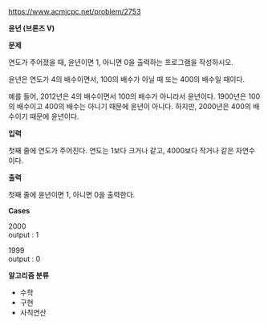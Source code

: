 https://www.acmicpc.net/problem/2753

**윤년 (브론즈 V)**

**문제**

연도가 주어졌을 때, 윤년이면 1, 아니면 0을 출력하는 프로그램을 작성하시오.

윤년은 연도가 4의 배수이면서, 100의 배수가 아닐 때 또는 400의 배수일 때이다.

예를 들어, 2012년은 4의 배수이면서 100의 배수가 아니라서 윤년이다. 1900년은 100의 배수이고 400의 배수는 아니기 때문에 윤년이 아니다. 하지만, 2000년은 400의 배수이기 때문에 윤년이다.

**입력**

첫째 줄에 연도가 주어진다. 연도는 1보다 크거나 같고, 4000보다 작거나 같은 자연수이다.

**출력**

첫째 줄에 윤년이면 1, 아니면 0을 출력한다.

**Cases**

2000<br>
output : 1

1999<br>
output : 0

**알고리즘 분류**

- 수학
- 구현
- 사칙연산